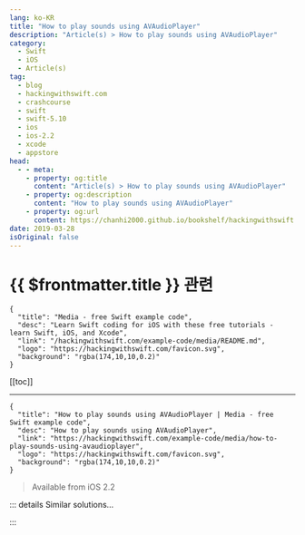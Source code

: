 ```yaml
---
lang: ko-KR
title: "How to play sounds using AVAudioPlayer"
description: "Article(s) > How to play sounds using AVAudioPlayer"
category:
  - Swift
  - iOS
  - Article(s)
tag: 
  - blog
  - hackingwithswift.com
  - crashcourse
  - swift
  - swift-5.10
  - ios
  - ios-2.2
  - xcode
  - appstore
head:
  - - meta:
    - property: og:title
      content: "Article(s) > How to play sounds using AVAudioPlayer"
    - property: og:description
      content: "How to play sounds using AVAudioPlayer"
    - property: og:url
      content: https://chanhi2000.github.io/bookshelf/hackingwithswift.com/example-code/media/how-to-play-sounds-using-avaudioplayer.html
date: 2019-03-28
isOriginal: false
---
```


# {{ $frontmatter.title }} 관련

```component VPCard
{
  "title": "Media - free Swift example code",
  "desc": "Learn Swift coding for iOS with these free tutorials - learn Swift, iOS, and Xcode",
  "link": "/hackingwithswift.com/example-code/media/README.md",
  "logo": "https://hackingwithswift.com/favicon.svg",
  "background": "rgba(174,10,10,0.2)"
}
```

[[toc]]

---

```component VPCard
{
  "title": "How to play sounds using AVAudioPlayer | Media - free Swift example code",
  "desc": "How to play sounds using AVAudioPlayer",
  "link": "https://hackingwithswift.com/example-code/media/how-to-play-sounds-using-avaudioplayer",
  "logo": "https://hackingwithswift.com/favicon.svg",
  "background": "rgba(174,10,10,0.2)"
}
```

> Available from iOS 2.2

<!-- TODO: 작성 -->

<!-- 
The most common way to play a sound on iOS is using `AVAudioPlayer`, and it's popular for a reason: it's easy to use, you can stop it whenever you want, and you can adjust its volume as often as you need. The only real catch is that you must store your player as a property or other variable that won't get destroyed straight away - if you don't, the sound will stop immediately.

`AVAudioPlayer` is part of the AVFoundation framework, so you'll need to import that:

```swift
import AVFoundation
```

Like I said, you need to store your audio player as a property somewhere so it is retained while the sound is playing. In our example we're going to play a bomb explosion sound, so I created a property for it like this:

```swift
var bombSoundEffect: AVAudioPlayer?
```

With those two lines of code inserted, all you need to do is play your audio file. This is done first by finding where the sound is in your project using `path(forResource:)`, then creating a file URL out of it. That can then get passed to `AVAudioPlayer` to create an audio player object, at which point - finally - you can play the sound. Here's the code:

```swift
let path = Bundle.main.path(forResource: "example.mp3", ofType:nil)!
let url = URL(fileURLWithPath: path)

do {
    bombSoundEffect = try AVAudioPlayer(contentsOf: url)
    bombSoundEffect?.play()
} catch {
    // couldn't load file :(
}
```

If you want to stop the sound, you should use its `stop()` method.

-->

::: details Similar solutions…

<!--
/example-code/xcode/how-to-make-xcode-play-sounds-while-debugging">How to make Xcode play sounds while debugging 
/example-code/media/how-to-loop-audio-using-avaudioplayer-and-numberofloops">How to loop audio using AVAudioPlayer and numberOfLoops 
/example-code/media/how-to-play-videos-using-avplayerviewcontroller">How to play videos using AVPlayerViewController 
/example-code/core-haptics/how-to-play-custom-vibrations-using-core-haptics">How to play custom vibrations using Core Haptics 
/quick-start/swiftui/how-to-play-movies-with-videoplayer">How to play movies with VideoPlayer</a>
-->

:::

